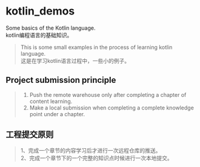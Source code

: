 # kotlin_demos
Some basics of the Kotlin language.<br>
kotlin编程语言的基础知识。
> This is some small examples in the process of learning kotlin language.<br>
> 这是在学习kotlin语言过程中，一些小的例子。<br>

## Project submission principle
> 1. Push the remote warehouse only after completing a chapter of content learning.<br>
> 2. Make a local submission when completing a complete knowledge point under a chapter.<br>
## 工程提交原则
> 1、完成一个章节的内容学习后才进行一次远程仓库的推送。<br>
> 2、完成一个章节下的一个完整的知识点时候进行一次本地提交。<br>
